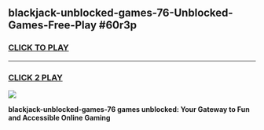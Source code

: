 
## blackjack-unblocked-games-76-Unblocked-Games-Free-Play #60r3p
<h3>
<a href="https://us.freeplayer.one?title=blackjack-unblocked-games-76&ref=9M">CLICK TO PLAY</a></h3>
<hr>

<h3>
<a href="https://us.freeplayer.one?title=blackjack-unblocked-games-76&ref=9M">CLICK 2 PLAY</a>
  
</h3>

<a href="https://us.freeplayer.one?title=blackjack-unblocked-games-76&ref=9M"><img src="https://clearcache.store/games.png"></a>


**blackjack-unblocked-games-76 games unblocked: Your Gateway to Fun and Accessible Online Gaming**

